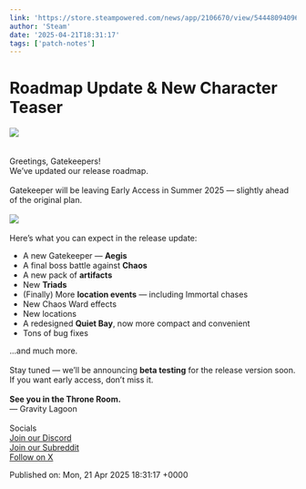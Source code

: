 ```yaml
---
link: 'https://store.steampowered.com/news/app/2106670/view/544480940963922472'
author: 'Steam'
date: '2025-04-21T18:31:17'
tags: ['patch-notes']
---
```


# Roadmap Update & New Character Teaser

<div class="sharedFilePreviewYouTubeVideo sizeFull"><img class="sharedFilePreviewYouTubeVideo sizeFull" src="https://steamcommunity.com/public/shared/images/responsive/youtube_16x9_placeholder.gif" /></div><br /><br />Greetings, Gatekeepers!<br />We’ve updated our release roadmap.<br /><br />Gatekeeper will be leaving Early Access in Summer 2025 — slightly ahead of the original plan.<br /><br /><img src="https://clan.akamai.steamstatic.com/images/42755050/5e18f670e3d8aee17c07142b661b90ddb267dc15.png" /><br /><br />Here’s what you can expect in the release update:<br /><ul class="bb_ul"><li> A new Gatekeeper — <b>Aegis</b><br /></li><li> A final boss battle against <b>Chaos</b><br /></li><li> A new pack of <b>artifacts</b><br /></li><li> New <b>Triads</b><br /></li><li> (Finally) More <b>location events</b> — including Immortal chases<br /></li><li> New Chaos Ward effects<br /></li><li> New locations<br /></li><li> A redesigned <b>Quiet Bay</b>, now more compact and convenient<br /></li><li> Tons of bug fixes</li></ul>...and much more.<br /><br />Stay tuned — we’ll be announcing <b>beta testing</b> for the release version soon. If you want early access, don’t miss it.<br /><br /><b>See you in the Throne Room.</b><br />— Gravity Lagoon<br /><br /><div class="bb_h2">Socials</div><a class="bb_link" href="https://steamcommunity.com/linkfilter/?u=https%3A%2F%2Fdiscord.gg%2Fgravitylagoon" rel=" noopener" target="_blank">Join our Discord</a><br /><a class="bb_link" href="https://www.reddit.com/r/Gatekeeper/" rel="" target="_blank">Join our Subreddit</a><br /><a class="bb_link" href="https://steamcommunity.com/linkfilter/?u=https%3A%2F%2Fx.com%2Fgatekeeper_game" rel=" noopener" target="_blank">Follow on X</a>

Published on: Mon, 21 Apr 2025 18:31:17 +0000